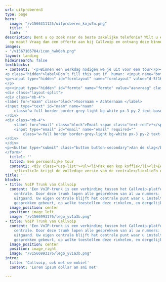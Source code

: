 ```yaml
---
url: uitproberen3
type: page
hero:
  image: "/v1566311125/uitproberen_kojo7m.png"
  title: ''
  link: ''
description: Bent u op zoek naar de beste zakelijke telefonie? Wilt u een offerte
  op maat? Vraag dan een offerte aan bij Callvoip en ontvang deze binnen 1 dag.
images:
- "/v1567165784/icon_hwk0eh.png"
layout: landing
hideinsearch: false
textblocks:
- content1: '<p>Binnen een werkdag nodigen we je uit voor een tour</p><form class="mb-6" name="gratis-uitproberen" action="/offerte/verzonden" accept-charset="UTF-8" method="POST" netlify-honeypot="bot-field" data-netlify="true">
<p class="hidden">label>Don’t fill this out if  human: <input name="bot-field"></label></p>
<p><input type="hidden" id="formlayout" name="formlayout" value="d-5f1602c68c8a42919ddf340e285386e3" class="hidden">
</p>
<p><input type="hidden" id="formto" name="formto" value="aanvraag" class="hidden"></p>
<div class="layout-split">
<div class="mb-4">
<label for="naam" class="block">Voornaam + Achternaam </label>
<input type="text" id="naam" name="naam"
    class="w-full border border-grey-light bg-white px-3 py-2 text-base">
</div>
<div class="mb-4">
    <label for="email" class="block">Email <span class="text-red">*</span> </label>
    <input type="email" id="email" name="email" required=""
        class="w-full border border-grey-light bg-white px-3 py-2 text-base">
</div>
</div>
<p><button type="submit" class="button button-secondary">Aan de slag</button></p>
</form>'
  title1: ''
  title2: Een persoonlijke tour
  content2: <div class="usp-list"><ul><li>Pak een kop koffie</li><li>Een medewerker geeft je een persoonlijke tour
    </li><li>Je krijgt de volledige versie van de centrale</li><li>En een gratis testnummer</li><li>Je krijgt alle hulp die je nodig      hebt voor het opzetten van je centrale</li><li>Probeer ons 7 dagen uit</li><li>Gratis en vrijblijvend</li></ul></div>
title: ''
blocks:
- title: VoIP Trunk van Callvoip
  content: 'Een VoIP-trunk is een verbinding tussen het Callvoip-platform en uw eigen
    centrale. Door deze trunk lopen alle gesprekken van al uw nummers: inkomend en
    uitgaand. Uw eigen centrale blijft het centrale punt waar u instelt wat er met
    gesprekken gebeurt, op welke toestellen deze rinkelen, en dergelijke.'
  image_position: center
  position: image_left
  image: "/v1566993176/lego_yv1a3b.png"
- title: VoIP Trunk van Callvoip
  content: 'Een VoIP-trunk is een verbinding tussen het Callvoip-platform en uw eigen
    centrale. Door deze trunk lopen alle gesprekken van al uw nummers: inkomend en
    uitgaand. Uw eigen centrale blijft het centrale punt waar u instelt wat er met
    gesprekken gebeurt, op welke toestellen deze rinkelen, en dergelijke.'
  image_position: center
  position: image_right
  image: "/v1566993176/lego_yv1a3b.png"
intro:
  title: 'Callvoip, ook met uw mobiel'
  content: 'Lorem ipsum dollar am smi met'

---
```

